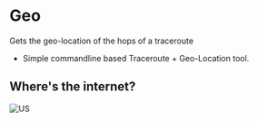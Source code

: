 # Geo
Gets the geo-location of the hops of a traceroute 
 - Simple commandline based Traceroute + Geo-Location tool. 

## Where's the internet? 

![US]("https://raw.githubusercontent/TylersDurden/Geo/master/NetMap/us_continental.jpg")
